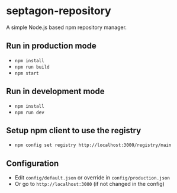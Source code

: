 # septagon-repository
A simple Node.js based npm repository manager.

## Run in production mode
 * `npm install`
 * `npm run build`
 * `npm start`

## Run in development mode
 * `npm install`
 * `npm run dev`

## Setup npm client to use the registry
 * `npm config set registry http://localhost:3000/registry/main`

## Configuration
 * Edit `config/default.json` or override in `config/production.json`
 * Or go to `http://localhost:3000` (if not changed in the config)
